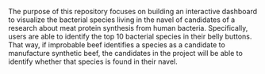 The purpose of this repository focuses on building an interactive dashboard to visualize the bacterial species living in the navel of candidates of a research about meat protein synthesis from human bacteria. Specifically, users are able to identify the top 10 bacterial species in their belly buttons. That way, if improbable beef identifies a species as a candidate to manufacture synthetic beef, the candidates in the project will be able to identify whether that species is found in their navel.
